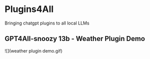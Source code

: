 # Plugins4All
Bringing chatgpt plugins to all local LLMs

## GPT4All-snoozy 13b - Weather Plugin Demo
![](weather plugin demo.gif)
